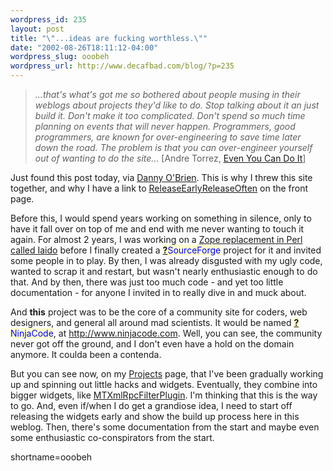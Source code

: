 ```yaml
--- 
wordpress_id: 235
layout: post
title: "\"...ideas are fucking worthless.\""
date: "2002-08-26T18:11:12-04:00"
wordpress_slug: ooobeh
wordpress_url: http://www.decafbad.com/blog/?p=235
---
```

<blockquote><i>...that's what's got me so bothered about people musing in their weblogs about projects they'd like to do. Stop talking about it an just build it. Don't make it too complicated. Don't spend so much time planning on events that will never happen. Programmers, good programmers, are known for over-engineering to save time later down the road. The problem is that you can over-engineer yourself out of wanting to do the site...</i> [Andre Torrez, <a href="http://torrez.org/archives/000300.php">Even You Can Do It</a>]</blockquote>Just found this post today, via <a href="http://www.oblomovka.com/">Danny O'Brien</a>.  This is why I threw this site together, and why I have a link to <a href="http://www.decafbad.com/twiki/bin/view/Main/ReleaseEarlyReleaseOften">ReleaseEarlyReleaseOften</a> on the front page.  
<p>Before this, I would spend years working on something in silence, only to have it fall over on top of me and end with me never wanting to touch it again.  For almost 2 years, I was working on a <a href="http://sourceforge.net/projects/iaido">Zope replacement in Perl called Iaido</a> before I finally created a <span style='background : #FFFFCE;'><a href="http://www.decafbad.com/twiki/bin/edit/Main/SourceForge?topicparent=Main.FilterData"><b>?</b></a><font color="#0000FF">SourceForge</font></span> project for it and invited some people in to play.  By then, I was already disgusted with my ugly code, wanted to scrap it and restart, but wasn't nearly enthusiastic enough to do that.  And by then, there was just too much code - and yet too little documentation - for anyone I invited in to really dive in and muck about.</p>
<p>And <strong>this</strong> project was to be the core of a community site for coders, web designers, and general all around mad scientists.  It would be named <span style='background : #FFFFCE;'><a href="http://www.decafbad.com/twiki/bin/edit/Main/NinjaCode?topicparent=Main.FilterData"><b>?</b></a><font color="#0000FF">NinjaCode</font></span>, at <a href="http://www.ninjacode.com" target="_top">http://www.ninjacode.com</a>.  Well, you can see, the community never got off the ground, and I don't even have a hold on the domain anymore.  It coulda been a contenda.</p>
<p>But you can see now, on my <a href="http://www.decafbad.com/twiki/bin/view/Main/Projects">Projects</a> page, that I've been gradually working up and spinning out little hacks and widgets.  Eventually, they combine into bigger widgets, like <a href="http://www.decafbad.com/twiki/bin/view/Main/MTXmlRpcFilterPlugin">MTXmlRpcFilterPlugin</a>.  I'm thinking that this is the way to go.  And, even if/when I do get a grandiose idea, I need to start off releasing the widgets early and show the build up process here in this weblog.  Then, there's some documentation from the start and maybe even some enthusiastic co-conspirators from the start.</p>
<!--more-->
shortname=ooobeh
